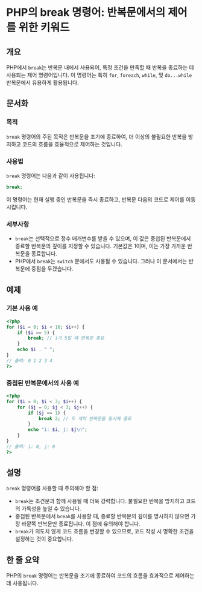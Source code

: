 <!--
Meta Description: # PHP의 break 명령어: 반복문에서의 제어를 위한 키워드 ## 개요 PHP에서 `break`는 반복문 내에서 사용되어, 특정 조건을 만족할 때 반복을 종료하는 데 사용되는 제어 명령어입니다. 이 명령어는 특히 `for`, `foreach`, `while`, 및 ...
Meta Keywords: break, 반복문을, php, 명령어는, 반복문
-->

# PHP의 break 명령어: 반복문에서의 제어를 위한 키워드

## 개요
PHP에서 `break`는 반복문 내에서 사용되어, 특정 조건을 만족할 때 반복을 종료하는 데 사용되는 제어 명령어입니다. 이 명령어는 특히 `for`, `foreach`, `while`, 및 `do...while` 반복문에서 유용하게 활용됩니다.

## 문서화
### 목적
`break` 명령어의 주된 목적은 반복문을 조기에 종료하여, 더 이상의 불필요한 반복을 방지하고 코드의 흐름을 효율적으로 제어하는 것입니다.

### 사용법
`break` 명령어는 다음과 같이 사용됩니다:

```php
break;
```

이 명령어는 현재 실행 중인 반복문을 즉시 종료하고, 반복문 다음의 코드로 제어를 이동시킵니다.

### 세부사항
- `break`는 선택적으로 정수 매개변수를 받을 수 있으며, 이 값은 중첩된 반복문에서 종료할 반복문의 깊이를 지정할 수 있습니다. 기본값은 1이며, 이는 가장 가까운 반복문을 종료합니다.
- PHP에서 `break`는 `switch` 문에서도 사용될 수 있습니다. 그러나 이 문서에서는 반복문에 중점을 두겠습니다.

## 예제
### 기본 사용 예
```php
<?php
for ($i = 0; $i < 10; $i++) {
    if ($i == 5) {
        break; // i가 5일 때 반복문 종료
    }
    echo $i . " ";
}
// 출력: 0 1 2 3 4 
?>
```

### 중첩된 반복문에서의 사용 예
```php
<?php
for ($i = 0; $i < 3; $i++) {
    for ($j = 0; $j < 3; $j++) {
        if ($j == 1) {
            break 2; // 두 개의 반복문을 동시에 종료
        }
        echo "i: $i, j: $j\n";
    }
}
// 출력: i: 0, j: 0
?>
```

## 설명
`break` 명령어를 사용할 때 주의해야 할 점:
- `break`는 조건문과 함께 사용될 때 더욱 강력합니다. 불필요한 반복을 방지하고 코드의 가독성을 높일 수 있습니다.
- 중첩된 반복문에서 `break`를 사용할 때, 종료할 반복문의 깊이를 명시하지 않으면 가장 바깥쪽 반복문만 종료됩니다. 이 점에 유의해야 합니다.
- `break`가 의도치 않게 코드 흐름을 변경할 수 있으므로, 코드 작성 시 명확한 조건을 설정하는 것이 중요합니다.

## 한 줄 요약
PHP의 `break` 명령어는 반복문을 조기에 종료하여 코드의 흐름을 효과적으로 제어하는 데 사용됩니다.